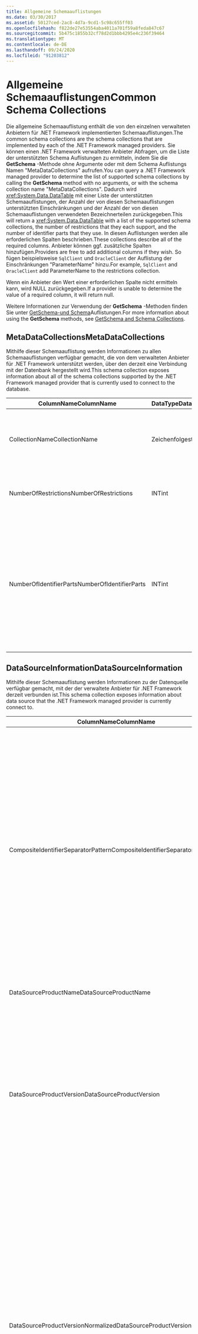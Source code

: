```yaml
---
title: Allgemeine Schemaauflistungen
ms.date: 03/30/2017
ms.assetid: 50127ced-2ac8-4d7a-9cd1-5c98c655ff03
ms.openlocfilehash: f822de27e53554aba4011a701f59a8feda847c67
ms.sourcegitcommit: 5b475c1855b32cf78d2d1bbb4295e4c236f39464
ms.translationtype: MT
ms.contentlocale: de-DE
ms.lasthandoff: 09/24/2020
ms.locfileid: "91203812"
---
```

# <a name="common-schema-collections"></a><span data-ttu-id="a646a-102">Allgemeine Schemaauflistungen</span><span class="sxs-lookup"><span data-stu-id="a646a-102">Common Schema Collections</span></span>

<span data-ttu-id="a646a-103">Die allgemeine Schemaauflistung enthält die von den einzelnen verwalteten Anbietern für .NET Framework implementierten Schemaauflistungen.</span><span class="sxs-lookup"><span data-stu-id="a646a-103">The common schema collections are the schema collections that are implemented by each of the .NET Framework managed providers.</span></span> <span data-ttu-id="a646a-104">Sie können einen .NET Framework verwalteten Anbieter Abfragen, um die Liste der unterstützten Schema Auflistungen zu ermitteln, indem Sie die **GetSchema** -Methode ohne Argumente oder mit dem Schema Auflistungs Namen "MetaDataCollections" aufrufen.</span><span class="sxs-lookup"><span data-stu-id="a646a-104">You can query a .NET Framework managed provider to determine the list of supported schema collections by calling the **GetSchema** method with no arguments, or with the schema collection name "MetaDataCollections".</span></span> <span data-ttu-id="a646a-105">Dadurch wird <xref:System.Data.DataTable> mit einer Liste der unterstützten Schemaauflistungen, der Anzahl der von diesen Schemaauflistungen unterstützten Einschränkungen und der Anzahl der von diesen Schemaauflistungen verwendeten Bezeichnerteilen zurückgegeben.</span><span class="sxs-lookup"><span data-stu-id="a646a-105">This will return a <xref:System.Data.DataTable> with a list of the supported schema collections, the number of restrictions that they each support, and the number of identifier parts that they use.</span></span> <span data-ttu-id="a646a-106">In diesen Auflistungen werden alle erforderlichen Spalten beschrieben.</span><span class="sxs-lookup"><span data-stu-id="a646a-106">These collections describe all of the required columns.</span></span> <span data-ttu-id="a646a-107">Anbieter können ggf. zusätzliche Spalten hinzufügen.</span><span class="sxs-lookup"><span data-stu-id="a646a-107">Providers are free to add additional columns if they wish.</span></span> <span data-ttu-id="a646a-108">So fügen beispielsweise `SqlClient` und `OracleClient` der Auflistung der Einschränkungen "ParameterName" hinzu.</span><span class="sxs-lookup"><span data-stu-id="a646a-108">For example, `SqlClient` and `OracleClient` add ParameterName to the restrictions collection.</span></span>  
  
 <span data-ttu-id="a646a-109">Wenn ein Anbieter den Wert einer erforderlichen Spalte nicht ermitteln kann, wird NULL zurückgegeben.</span><span class="sxs-lookup"><span data-stu-id="a646a-109">If a provider is unable to determine the value of a required column, it will return null.</span></span>  
  
 <span data-ttu-id="a646a-110">Weitere Informationen zur Verwendung der **GetSchema** -Methoden finden Sie unter [GetSchema-und Schema](getschema-and-schema-collections.md)Auflistungen.</span><span class="sxs-lookup"><span data-stu-id="a646a-110">For more information about using the **GetSchema** methods, see [GetSchema and Schema Collections](getschema-and-schema-collections.md).</span></span>  
  
## <a name="metadatacollections"></a><span data-ttu-id="a646a-111">MetaDataCollections</span><span class="sxs-lookup"><span data-stu-id="a646a-111">MetaDataCollections</span></span>  

 <span data-ttu-id="a646a-112">Mithilfe dieser Schemaauflistung werden Informationen zu allen Schemaauflistungen verfügbar gemacht, die von dem verwalteten Anbieter für .NET Framework unterstützt werden, über den derzeit eine Verbindung mit der Datenbank hergestellt wird.</span><span class="sxs-lookup"><span data-stu-id="a646a-112">This schema collection exposes information about all of the schema collections supported by the .NET Framework managed provider that is currently used to connect to the database.</span></span>  
  
|<span data-ttu-id="a646a-113">ColumnName</span><span class="sxs-lookup"><span data-stu-id="a646a-113">ColumnName</span></span>|<span data-ttu-id="a646a-114">DataType</span><span class="sxs-lookup"><span data-stu-id="a646a-114">DataType</span></span>|<span data-ttu-id="a646a-115">BESCHREIBUNG</span><span class="sxs-lookup"><span data-stu-id="a646a-115">Description</span></span>|  
|----------------|--------------|-----------------|  
|<span data-ttu-id="a646a-116">CollectionName</span><span class="sxs-lookup"><span data-stu-id="a646a-116">CollectionName</span></span>|<span data-ttu-id="a646a-117">Zeichenfolge</span><span class="sxs-lookup"><span data-stu-id="a646a-117">string</span></span>|<span data-ttu-id="a646a-118">Der Name der Auflistung, die an die **GetSchema** -Methode übergeben werden soll, um die Auflistung zurückzugeben.</span><span class="sxs-lookup"><span data-stu-id="a646a-118">The name of the collection to pass to the **GetSchema** method to return the collection.</span></span>|  
|<span data-ttu-id="a646a-119">NumberOfRestrictions</span><span class="sxs-lookup"><span data-stu-id="a646a-119">NumberOfRestrictions</span></span>|<span data-ttu-id="a646a-120">INT</span><span class="sxs-lookup"><span data-stu-id="a646a-120">int</span></span>|<span data-ttu-id="a646a-121">Die Anzahl der Einschränkungen, die für die Auflistung angegeben werden können.</span><span class="sxs-lookup"><span data-stu-id="a646a-121">The number of restrictions that may be specified for the collection.</span></span>|  
|<span data-ttu-id="a646a-122">NumberOfIdentifierParts</span><span class="sxs-lookup"><span data-stu-id="a646a-122">NumberOfIdentifierParts</span></span>|<span data-ttu-id="a646a-123">INT</span><span class="sxs-lookup"><span data-stu-id="a646a-123">int</span></span>|<span data-ttu-id="a646a-124">Die Anzahl der Bestandteile im zusammengesetzten Bezeichner/Datenbank-Objektnamen.</span><span class="sxs-lookup"><span data-stu-id="a646a-124">The number of parts in the composite identifier/database object name.</span></span> <span data-ttu-id="a646a-125">In SQL Server entspricht dies beispielsweise 3 für Tabellen und 4 für Spalten.</span><span class="sxs-lookup"><span data-stu-id="a646a-125">For example, in SQL Server, this would be 3 for tables and 4 for columns.</span></span> <span data-ttu-id="a646a-126">In Oracle entspricht dies 2 für Tabellen und 3 für Spalten.</span><span class="sxs-lookup"><span data-stu-id="a646a-126">In Oracle, it would be 2 for tables and 3 for columns.</span></span>|  
  
## <a name="datasourceinformation"></a><span data-ttu-id="a646a-127">DataSourceInformation</span><span class="sxs-lookup"><span data-stu-id="a646a-127">DataSourceInformation</span></span>  

 <span data-ttu-id="a646a-128">Mithilfe dieser Schemaauflistung werden Informationen zu der Datenquelle verfügbar gemacht, mit der der verwaltete Anbieter für .NET Framework derzeit verbunden ist.</span><span class="sxs-lookup"><span data-stu-id="a646a-128">This schema collection exposes information about data source that the .NET Framework managed provider is currently connect to.</span></span>  
  
|<span data-ttu-id="a646a-129">ColumnName</span><span class="sxs-lookup"><span data-stu-id="a646a-129">ColumnName</span></span>|<span data-ttu-id="a646a-130">DataType</span><span class="sxs-lookup"><span data-stu-id="a646a-130">DataType</span></span>|<span data-ttu-id="a646a-131">Beschreibung</span><span class="sxs-lookup"><span data-stu-id="a646a-131">Description</span></span>|  
|----------------|--------------|-----------------|  
|<span data-ttu-id="a646a-132">CompositeIdentifierSeparatorPattern</span><span class="sxs-lookup"><span data-stu-id="a646a-132">CompositeIdentifierSeparatorPattern</span></span>|<span data-ttu-id="a646a-133">Zeichenfolge</span><span class="sxs-lookup"><span data-stu-id="a646a-133">string</span></span>|<span data-ttu-id="a646a-134">Der reguläre Ausdruck, der den Trennzeichen zum Trennen der Bestandteile in einem zusammengesetzten Bezeichner entspricht.</span><span class="sxs-lookup"><span data-stu-id="a646a-134">The regular expression to match the composite separators in a composite identifier.</span></span> <span data-ttu-id="a646a-135">Beispiel: „\\“.</span><span class="sxs-lookup"><span data-stu-id="a646a-135">For example, "\\."</span></span> <span data-ttu-id="a646a-136">(für SQL Server) oder " \@&#124;" \\ .</span><span class="sxs-lookup"><span data-stu-id="a646a-136">(for SQL Server) or "\@&#124;\\."</span></span> <span data-ttu-id="a646a-137">(für Oracle).</span><span class="sxs-lookup"><span data-stu-id="a646a-137">(for Oracle).</span></span><br /><br /> <span data-ttu-id="a646a-138">Ein zusammengesetzter Bezeichner wird in der Regel für einen Datenbankobjekt Namen verwendet, z. b.: Pubs. dbo. Authors oder Pubs \@ dbo. Authors.</span><span class="sxs-lookup"><span data-stu-id="a646a-138">A composite identifier is typically what is used for a database object name, for example: pubs.dbo.authors or pubs\@dbo.authors.</span></span><br /><br /> <span data-ttu-id="a646a-139">Verwenden Sie für SQL Server den regulären Ausdruck " \\ .".</span><span class="sxs-lookup"><span data-stu-id="a646a-139">For SQL Server, use the regular expression "\\.".</span></span> <span data-ttu-id="a646a-140">Verwenden Sie für OracleClient " \@&#124;\\ .".</span><span class="sxs-lookup"><span data-stu-id="a646a-140">For OracleClient, use "\@&#124;\\.".</span></span><br /><br /> <span data-ttu-id="a646a-141">Verwenden Sie Catalog_name_separator für ODBC.</span><span class="sxs-lookup"><span data-stu-id="a646a-141">For ODBC use the Catalog_name_seperator.</span></span><br /><br /> <span data-ttu-id="a646a-142">Verwenden Sie DBLITERAL_CATALOG_SEPARATOR oder DBLITERAL_SCHEMA_SEPARATOR für OLE DB.</span><span class="sxs-lookup"><span data-stu-id="a646a-142">For OLE DB use DBLITERAL_CATALOG_SEPARATOR or DBLITERAL_SCHEMA_SEPARATOR.</span></span>|  
|<span data-ttu-id="a646a-143">DataSourceProductName</span><span class="sxs-lookup"><span data-stu-id="a646a-143">DataSourceProductName</span></span>|<span data-ttu-id="a646a-144">Zeichenfolge</span><span class="sxs-lookup"><span data-stu-id="a646a-144">string</span></span>|<span data-ttu-id="a646a-145">Der Name des Produkts, auf das durch den Anbieter zugegriffen wird, z. B. "Oracle" oder "SQLServer".</span><span class="sxs-lookup"><span data-stu-id="a646a-145">The name of the product accessed by the provider, such as "Oracle" or "SQLServer".</span></span>|  
|<span data-ttu-id="a646a-146">DataSourceProductVersion</span><span class="sxs-lookup"><span data-stu-id="a646a-146">DataSourceProductVersion</span></span>|<span data-ttu-id="a646a-147">Zeichenfolge</span><span class="sxs-lookup"><span data-stu-id="a646a-147">string</span></span>|<span data-ttu-id="a646a-148">Gibt die Version des Produkts, auf das durch den Anbieter zugegriffen wird, im systemeigenen Format der Datenquellen an, nicht im Microsoft-Format.</span><span class="sxs-lookup"><span data-stu-id="a646a-148">Indicates the version of the product accessed by the provider, in the data sources native format and not in Microsoft format.</span></span><br /><br /> <span data-ttu-id="a646a-149">In einigen Fällen sind die Werte von "DataSourceProductVersion" und "DataSourceProductVersionNormalized" identisch.</span><span class="sxs-lookup"><span data-stu-id="a646a-149">In some cases DataSourceProductVersion and DataSourceProductVersionNormalized will be the same value.</span></span> <span data-ttu-id="a646a-150">Bei OLE DB und ODBC sind diese Werte immer identisch, da sie in der zugrunde liegenden systemeigenen API demselben Funktionsaufruf zugeordnet sind.</span><span class="sxs-lookup"><span data-stu-id="a646a-150">In the case of OLE DB and ODBC, these will always be the same as they are mapped to the same function call in the underlying native API.</span></span>|  
|<span data-ttu-id="a646a-151">DataSourceProductVersionNormalized</span><span class="sxs-lookup"><span data-stu-id="a646a-151">DataSourceProductVersionNormalized</span></span>|<span data-ttu-id="a646a-152">Zeichenfolge</span><span class="sxs-lookup"><span data-stu-id="a646a-152">string</span></span>|<span data-ttu-id="a646a-153">Eine normalisierte Version der Datenquelle, damit sie mithilfe von `String.Compare()` verglichen werden kann.</span><span class="sxs-lookup"><span data-stu-id="a646a-153">A normalized version for the data source, such that it can be compared with `String.Compare()`.</span></span> <span data-ttu-id="a646a-154">Das Format ist für alle Versionen des Anbieters konsistent, um zu verhindern, dass Version 10 zwischen Version 1 und Version 2 einsortiert wird.</span><span class="sxs-lookup"><span data-stu-id="a646a-154">The format of this is consistent for all versions of the provider to prevent version 10 from sorting between version 1 and version 2.</span></span><br /><br /> <span data-ttu-id="a646a-155">Beispielsweise verwendet der Oracle-Anbieter das Format "nn. NN. NN. NN. NN" für die normalisierte Version, die bewirkt, dass eine Oracle 8i-Datenquelle "08.01.07.04.01" zurückgibt.</span><span class="sxs-lookup"><span data-stu-id="a646a-155">For example, the Oracle provider uses a format of "nn.nn.nn.nn.nn" for its normalized version, which causes an Oracle 8i data source to return "08.01.07.04.01".</span></span> <span data-ttu-id="a646a-156">SQL Server verwendet das typische Format von Microsoft "nn. NN. nnnn".</span><span class="sxs-lookup"><span data-stu-id="a646a-156">SQL Server uses the typical Microsoft "nn.nn.nnnn" format.</span></span><br /><br /> <span data-ttu-id="a646a-157">In einigen Fällen sind die Werte von DataSourceProductVersion und DataSourceProductVersionNormalized identisch.</span><span class="sxs-lookup"><span data-stu-id="a646a-157">In some cases, DataSourceProductVersion and DataSourceProductVersionNormalized will be the same value.</span></span> <span data-ttu-id="a646a-158">Bei OLE DB und ODBC sind diese Werte immer identisch, da sie in der zugrunde liegenden systemeigenen API demselben Funktionsaufruf zugeordnet sind.</span><span class="sxs-lookup"><span data-stu-id="a646a-158">In the case of OLE DB and ODBC these will always be the same as they are mapped to the same function call in the underlying native API.</span></span>|  
|<span data-ttu-id="a646a-159">GroupByBehavior</span><span class="sxs-lookup"><span data-stu-id="a646a-159">GroupByBehavior</span></span>|<xref:System.Data.Common.GroupByBehavior>|<span data-ttu-id="a646a-160">Gibt die Beziehung zwischen den Spalten in einer GROUP BY-Klausel und den nicht zusammengesetzten Spalten in der Auswahlliste an.</span><span class="sxs-lookup"><span data-stu-id="a646a-160">Specifies the relationship between the columns in a GROUP BY clause and the non-aggregated columns in the select list.</span></span>|  
|<span data-ttu-id="a646a-161">IdentifierPattern</span><span class="sxs-lookup"><span data-stu-id="a646a-161">IdentifierPattern</span></span>|<span data-ttu-id="a646a-162">Zeichenfolge</span><span class="sxs-lookup"><span data-stu-id="a646a-162">string</span></span>|<span data-ttu-id="a646a-163">Ein regulärer Ausdruck, der einem Bezeichner entspricht und über einen Wert verfügt, der den Bezeichner darstellt.</span><span class="sxs-lookup"><span data-stu-id="a646a-163">A regular expression that matches an identifier and has a match value of the identifier.</span></span> <span data-ttu-id="a646a-164">Beispiel: "[A-Za-z0-9_#$]".</span><span class="sxs-lookup"><span data-stu-id="a646a-164">For example "[A-Za-z0-9_#$]".</span></span>|  
|<span data-ttu-id="a646a-165">IdentifierCase</span><span class="sxs-lookup"><span data-stu-id="a646a-165">IdentifierCase</span></span>|<xref:System.Data.Common.IdentifierCase>|<span data-ttu-id="a646a-166">Gibt an, ob die Groß- und Kleinschreibung bei nicht in Anführungszeichen stehenden Bezeichnern berücksichtigt werden soll.</span><span class="sxs-lookup"><span data-stu-id="a646a-166">Indicates whether non-quoted identifiers are treated as case sensitive or not.</span></span>|  
|<span data-ttu-id="a646a-167">OrderByColumnsInSelect</span><span class="sxs-lookup"><span data-stu-id="a646a-167">OrderByColumnsInSelect</span></span>|<span data-ttu-id="a646a-168">bool</span><span class="sxs-lookup"><span data-stu-id="a646a-168">bool</span></span>|<span data-ttu-id="a646a-169">Gibt an, ob Spalten in einer ORDER BY-Klausel in der Auswahlliste vorhanden sein müssen.</span><span class="sxs-lookup"><span data-stu-id="a646a-169">Specifies whether columns in an ORDER BY clause must be in the select list.</span></span> <span data-ttu-id="a646a-170">Der Wert "true" gibt an, dass die Spalten in der Auswahlliste vorhanden sein müssen. Der Wert "false" gibt an, dass sie nicht in der Auswahlliste vorhanden sein müssen.</span><span class="sxs-lookup"><span data-stu-id="a646a-170">A value of true indicates that they are required to be in the select list, a value of false indicates that they are not required to be in the select list.</span></span>|  
|<span data-ttu-id="a646a-171">ParameterMarkerFormat</span><span class="sxs-lookup"><span data-stu-id="a646a-171">ParameterMarkerFormat</span></span>|<span data-ttu-id="a646a-172">Zeichenfolge</span><span class="sxs-lookup"><span data-stu-id="a646a-172">string</span></span>|<span data-ttu-id="a646a-173">Eine Formatzeichenfolge, die die Formatierung des Parameters darstellt.</span><span class="sxs-lookup"><span data-stu-id="a646a-173">A format string that represents how to format a parameter.</span></span><br /><br /> <span data-ttu-id="a646a-174">Wenn benannte Parameter von der Datenquelle unterstützt werden, muss sich der erste Platzhalter in dieser Zeichenfolge an der Stelle befinden, an der der Parametername formatiert wird.</span><span class="sxs-lookup"><span data-stu-id="a646a-174">If named parameters are supported by the data source, the first placeholder in this string should be where the parameter name should be formatted.</span></span><br /><br /> <span data-ttu-id="a646a-175">Wenn die Datenquelle beispielsweise erwartet, dass Parameter benannt werden und das Präfix ":" vorangestellt ist, wäre dies ": {0} ".</span><span class="sxs-lookup"><span data-stu-id="a646a-175">For example, if the data source expects parameters to be named and prefixed with an ':' this would be ":{0}".</span></span> <span data-ttu-id="a646a-176">Bei der Formatierung dieses Beispiels mit dem Parameternamen "p1" lautet die resultierende Zeichenfolge also ":p1".</span><span class="sxs-lookup"><span data-stu-id="a646a-176">When formatting this with a parameter name of "p1" the resulting string is ":p1".</span></span><br /><br /> <span data-ttu-id="a646a-177">Wenn die Datenquelle erwartet, dass Parameter das Präfix " \@ " aufweisen, die Namen jedoch bereits enthalten sind, ist dies " {0} ", und das Ergebnis der Formatierung eines Parameters mit dem Namen " \@ P1" wäre einfach " \@ P1".</span><span class="sxs-lookup"><span data-stu-id="a646a-177">If the data source expects parameters to be prefixed with the '\@', but the names already include them, this would be '{0}', and the result of formatting a parameter named "\@p1" would simply be "\@p1".</span></span><br /><br /> <span data-ttu-id="a646a-178">Bei Datenquellen, die keine benannten Parameter erwarten und die Verwendung des "?"-Zeichens erwarten, kann die Format Zeichenfolge einfach "?" angegeben werden, wodurch der Parameter Name ignoriert wird.</span><span class="sxs-lookup"><span data-stu-id="a646a-178">For data sources that do not expect named parameters and expect the use of the '?' character, the format string can be specified as simply '?', which would ignore the parameter name.</span></span> <span data-ttu-id="a646a-179">Für OLE DB wird "?" zurückgegeben.</span><span class="sxs-lookup"><span data-stu-id="a646a-179">For OLE DB we return '?'.</span></span>|  
|<span data-ttu-id="a646a-180">ParameterMarkerPattern</span><span class="sxs-lookup"><span data-stu-id="a646a-180">ParameterMarkerPattern</span></span>|<span data-ttu-id="a646a-181">Zeichenfolge</span><span class="sxs-lookup"><span data-stu-id="a646a-181">string</span></span>|<span data-ttu-id="a646a-182">Ein regulärer Ausdruck, der einer Parametermarkierung entspricht.</span><span class="sxs-lookup"><span data-stu-id="a646a-182">A regular expression that matches a parameter marker.</span></span> <span data-ttu-id="a646a-183">Er verfügt (sofern vorhanden) über einen Wert, der dem Parameternamen entspricht.</span><span class="sxs-lookup"><span data-stu-id="a646a-183">It will have a match value of the parameter name, if any.</span></span><br /><br /> <span data-ttu-id="a646a-184">Wenn beispielsweise benannte Parameter mit einem " \@ "-Lead Zeichen unterstützt werden, das in den Parameternamen eingeschlossen wird, lautet die Zeichenfolge "( \@ [A-Za-z0-9_ $ #] \*)".</span><span class="sxs-lookup"><span data-stu-id="a646a-184">For example, if named parameters are supported with an '\@' lead-in character that will be included in the parameter name, this would be: "(\@[A-Za-z0-9_$#]\*)".</span></span><br /><br /> <span data-ttu-id="a646a-185">Wenn benannte Parameter jedoch mit einem ': ' als Lead-in-Zeichen unterstützt werden und nicht Teil des Parameter namens ist, lautet der Wert: ':([a-zA-Z0-9_ $ #] \* ) ".</span><span class="sxs-lookup"><span data-stu-id="a646a-185">However, if named parameters are supported with a ':' as the lead-in character and it is not part of the parameter name, this would be: ":([A-Za-z0-9_$#]\*)".</span></span><br /><br /> <span data-ttu-id="a646a-186">Wenn die Datenquelle keine benannten Parameter unterstützt, wäre dies einfach "?".</span><span class="sxs-lookup"><span data-stu-id="a646a-186">Of course, if the data source doesn't support named parameters, this would simply be "?".</span></span>|  
|<span data-ttu-id="a646a-187">ParameterNameMaxLength</span><span class="sxs-lookup"><span data-stu-id="a646a-187">ParameterNameMaxLength</span></span>|<span data-ttu-id="a646a-188">INT</span><span class="sxs-lookup"><span data-stu-id="a646a-188">int</span></span>|<span data-ttu-id="a646a-189">Die maximale Länge eines Parameternamens in Zeichen.</span><span class="sxs-lookup"><span data-stu-id="a646a-189">The maximum length of a parameter name in characters.</span></span> <span data-ttu-id="a646a-190">In Visual Studio werden im Falle der Unterstützung von Parameternamen 30 Zeichen als Mindestwert für die maximale Länge erwartet.</span><span class="sxs-lookup"><span data-stu-id="a646a-190">Visual Studio expects that if parameter names are supported, the minimum value for the maximum length is 30 characters.</span></span><br /><br /> <span data-ttu-id="a646a-191">Wenn benannte Parameter von der Datenquelle nicht unterstützt werden, gibt diese Eigenschaft Null (0) zurück.</span><span class="sxs-lookup"><span data-stu-id="a646a-191">If the data source does not support named parameters, this property returns zero.</span></span>|  
|<span data-ttu-id="a646a-192">ParameterNamePattern</span><span class="sxs-lookup"><span data-stu-id="a646a-192">ParameterNamePattern</span></span>|<span data-ttu-id="a646a-193">Zeichenfolge</span><span class="sxs-lookup"><span data-stu-id="a646a-193">string</span></span>|<span data-ttu-id="a646a-194">Ein regulärer Ausdruck, der den gültigen Parameternamen entspricht.</span><span class="sxs-lookup"><span data-stu-id="a646a-194">A regular expression that matches the valid parameter names.</span></span> <span data-ttu-id="a646a-195">Je nach Datenquelle sind die Regeln bezüglich der für Parameternamen zulässigen Zeichen verschieden.</span><span class="sxs-lookup"><span data-stu-id="a646a-195">Different data sources have different rules regarding the characters that may be used for parameter names.</span></span><br /><br /> <span data-ttu-id="a646a-196">In Visual Studio wird im Falle der Unterstützung von Parameternamen erwartet, dass die Zeichen "\p{Lu}\p{Ll}\p{Lt}\p{Lm}\p{Lo}\p{Nl}\p{Nd}" die in jedem Fall unterstützte Gruppe von für Parameternamen gültigen Zeichen darstellen.</span><span class="sxs-lookup"><span data-stu-id="a646a-196">Visual Studio expects that if parameter names are supported, the characters "\p{Lu}\p{Ll}\p{Lt}\p{Lm}\p{Lo}\p{Nl}\p{Nd}" are the minimum supported set of characters that are valid for parameter names.</span></span>|  
|<span data-ttu-id="a646a-197">QuotedIdentifierPattern</span><span class="sxs-lookup"><span data-stu-id="a646a-197">QuotedIdentifierPattern</span></span>|<span data-ttu-id="a646a-198">Zeichenfolge</span><span class="sxs-lookup"><span data-stu-id="a646a-198">string</span></span>|<span data-ttu-id="a646a-199">Ein regulärer Ausdruck, der einem Bezeichner in Anführungszeichen entspricht und über einen Wert verfügt, der den Bezeichner ohne Anführungszeichen darstellt.</span><span class="sxs-lookup"><span data-stu-id="a646a-199">A regular expression that matches a quoted identifier and has a match value of the identifier itself without the quotes.</span></span> <span data-ttu-id="a646a-200">Wenn die Datenquelle beispielsweise doppelte Anführungszeichen verwendet, um Bezeichner in Anführungszeichen zu identifizieren, wäre dies: "(([^ \\ )] &#124;\\ " \\ ") \*)".</span><span class="sxs-lookup"><span data-stu-id="a646a-200">For example, if the data source used double-quotes to identify quoted identifiers, this would be: "(([^\\"]&#124;\\"\\")\*)".</span></span>|  
|<span data-ttu-id="a646a-201">QuotedIdentifierCase</span><span class="sxs-lookup"><span data-stu-id="a646a-201">QuotedIdentifierCase</span></span>|<xref:System.Data.Common.IdentifierCase>|<span data-ttu-id="a646a-202">Gibt an, ob die Groß- und Kleinschreibung bei Bezeichnern in Anführungszeichen berücksichtigt werden muss.</span><span class="sxs-lookup"><span data-stu-id="a646a-202">Indicates whether quoted identifiers are treated as case sensitive or not.</span></span>|  
|<span data-ttu-id="a646a-203">StatementSeparatorPattern</span><span class="sxs-lookup"><span data-stu-id="a646a-203">StatementSeparatorPattern</span></span>|<span data-ttu-id="a646a-204">Zeichenfolge</span><span class="sxs-lookup"><span data-stu-id="a646a-204">string</span></span>|<span data-ttu-id="a646a-205">Ein regulärer Ausdruck, der dem Trennzeichen für Anweisungen entspricht.</span><span class="sxs-lookup"><span data-stu-id="a646a-205">A regular expression that matches the statement separator.</span></span>|  
|<span data-ttu-id="a646a-206">StringLiteralPattern</span><span class="sxs-lookup"><span data-stu-id="a646a-206">StringLiteralPattern</span></span>|<span data-ttu-id="a646a-207">Zeichenfolge</span><span class="sxs-lookup"><span data-stu-id="a646a-207">string</span></span>|<span data-ttu-id="a646a-208">Ein regulärer Ausdruck, der einem Zeichenfolgenliteral entspricht und über einen Wert verfügt, der das Literal darstellt.</span><span class="sxs-lookup"><span data-stu-id="a646a-208">A regular expression that matches a string literal and has a match value of the literal itself.</span></span> <span data-ttu-id="a646a-209">Wenn die Datenquelle beispielsweise einfache Anführungszeichen verwendet, um Zeichen folgen zu identifizieren, wäre dies: "(' ([^ '] &#124; ' ') \* ')" "</span><span class="sxs-lookup"><span data-stu-id="a646a-209">For example, if the data source used single-quotes to identify strings, this would be: "('([^']&#124;'')\*')"'</span></span>|  
|<span data-ttu-id="a646a-210">SupportedJoinOperators</span><span class="sxs-lookup"><span data-stu-id="a646a-210">SupportedJoinOperators</span></span>|<xref:System.Data.Common.SupportedJoinOperators>|<span data-ttu-id="a646a-211">Gibt an, welche SQL-Joinanweisungen von der Datenquelle unterstützt werden.</span><span class="sxs-lookup"><span data-stu-id="a646a-211">Specifies what types of SQL join statements are supported by the data source.</span></span>|  
  
## <a name="datatypes"></a><span data-ttu-id="a646a-212">DataTypes</span><span class="sxs-lookup"><span data-stu-id="a646a-212">DataTypes</span></span>  

 <span data-ttu-id="a646a-213">Mithilfe dieser Schemaauflistung werden Informationen zu den Datentypen verfügbar gemacht, die von der Datenbank unterstützt werden, mit der der verwaltete Anbieter für .NET Framework derzeit verbunden ist.</span><span class="sxs-lookup"><span data-stu-id="a646a-213">This schema collection exposes information about the data types that are supported by the database that the .NET Framework managed provider is currently connected to.</span></span>  
  
|<span data-ttu-id="a646a-214">ColumnName</span><span class="sxs-lookup"><span data-stu-id="a646a-214">ColumnName</span></span>|<span data-ttu-id="a646a-215">DataType</span><span class="sxs-lookup"><span data-stu-id="a646a-215">DataType</span></span>|<span data-ttu-id="a646a-216">Beschreibung</span><span class="sxs-lookup"><span data-stu-id="a646a-216">Description</span></span>|  
|----------------|--------------|-----------------|  
|<span data-ttu-id="a646a-217">TypName</span><span class="sxs-lookup"><span data-stu-id="a646a-217">TypeName</span></span>|<span data-ttu-id="a646a-218">Zeichenfolge</span><span class="sxs-lookup"><span data-stu-id="a646a-218">string</span></span>|<span data-ttu-id="a646a-219">Der anbieterspezifische Datentypname.</span><span class="sxs-lookup"><span data-stu-id="a646a-219">The provider-specific data type name.</span></span>|  
|<span data-ttu-id="a646a-220">ProviderDbType</span><span class="sxs-lookup"><span data-stu-id="a646a-220">ProviderDbType</span></span>|<span data-ttu-id="a646a-221">INT</span><span class="sxs-lookup"><span data-stu-id="a646a-221">int</span></span>|<span data-ttu-id="a646a-222">Der anbieterspezifische Typwert, der verwendet werden soll, wenn der Typ eines Parameters angegeben wird.</span><span class="sxs-lookup"><span data-stu-id="a646a-222">The provider-specific type value that should be used when specifying a parameter's type.</span></span> <span data-ttu-id="a646a-223">Beispiel: SqlDbType.Money oder OracleType.Blob.</span><span class="sxs-lookup"><span data-stu-id="a646a-223">For example, SqlDbType.Money or OracleType.Blob.</span></span>|  
|<span data-ttu-id="a646a-224">ColumnSize</span><span class="sxs-lookup"><span data-stu-id="a646a-224">ColumnSize</span></span>|<span data-ttu-id="a646a-225">long</span><span class="sxs-lookup"><span data-stu-id="a646a-225">long</span></span>|<span data-ttu-id="a646a-226">Die Länge einer nicht numerischen Spalte oder eines nicht numerischen Parameters bezieht sich entweder auf die maximale oder auf die für diesen Typ vom Anbieter definierte Länge.</span><span class="sxs-lookup"><span data-stu-id="a646a-226">The length of a non-numeric column or parameter refers to either the maximum or the length defined for this type by the provider.</span></span><br /><br /> <span data-ttu-id="a646a-227">Bei Zeichendaten ist dies die maximale oder definierte Länge in Einheiten, entsprechend der Definition in der Datenquelle.</span><span class="sxs-lookup"><span data-stu-id="a646a-227">For character data, this is the maximum or defined length in units, defined by the data source.</span></span> <span data-ttu-id="a646a-228">In Oracle wird eine Länge und anschließend die tatsächliche Speichergröße für einige Zeichendatentypen angegeben.</span><span class="sxs-lookup"><span data-stu-id="a646a-228">Oracle has the concept of specifying a length and then specifying the actual storage size for some character data types.</span></span> <span data-ttu-id="a646a-229">Dadurch wird für Oracle nur die Länge in Einheiten definiert.</span><span class="sxs-lookup"><span data-stu-id="a646a-229">This defines only the length in units for Oracle.</span></span><br /><br /> <span data-ttu-id="a646a-230">Bei Datum/Uhrzeit-Datentypen ist dies die Länge der Zeichenfolgendarstellung (dabei wird von der maximal zulässigen Genauigkeit der Sekundenbruchteil-Komponente ausgegangen).</span><span class="sxs-lookup"><span data-stu-id="a646a-230">For date-time data types, this is the length of the string representation (assuming the maximum allowed precision of the fractional seconds component).</span></span><br /><br /> <span data-ttu-id="a646a-231">Wenn der Datentyp numerisch ist, ist dies die obere Grenze der maximalen Genauigkeit des Datentyps.</span><span class="sxs-lookup"><span data-stu-id="a646a-231">If the data type is numeric, this is the upper bound on the maximum precision of the data type.</span></span>|  
|<span data-ttu-id="a646a-232">CreateFormat</span><span class="sxs-lookup"><span data-stu-id="a646a-232">CreateFormat</span></span>|<span data-ttu-id="a646a-233">Zeichenfolge</span><span class="sxs-lookup"><span data-stu-id="a646a-233">string</span></span>|<span data-ttu-id="a646a-234">Formatzeichenfolge, die darstellt, wie diese Spalte einer Datendefinitionsanweisung (z. B. CREATE TABLE) hinzugefügt wird.</span><span class="sxs-lookup"><span data-stu-id="a646a-234">Format string that represents how to add this column to a data definition statement, such as CREATE TABLE.</span></span> <span data-ttu-id="a646a-235">Jedes Element im CreateParameter-Array muss durch eine "Parametermarkierung" in der Formatzeichenfolge dargestellt werden.</span><span class="sxs-lookup"><span data-stu-id="a646a-235">Each element in the CreateParameter array should be represented by a "parameter marker" in the format string.</span></span><br /><br /> <span data-ttu-id="a646a-236">Für den SQL-Datentyp DECIMAL ist eine Angabe zur Genauigkeit und zur Dezimalstellenanzahl erforderlich.</span><span class="sxs-lookup"><span data-stu-id="a646a-236">For example, the SQL data type DECIMAL needs a precision and a scale.</span></span> <span data-ttu-id="a646a-237">In diesem Fall lautet die Format Zeichenfolge "Decimal ( {0} , {1} )".</span><span class="sxs-lookup"><span data-stu-id="a646a-237">In this case, the format string would be "DECIMAL({0},{1})".</span></span>|  
|<span data-ttu-id="a646a-238">CreateParameters</span><span class="sxs-lookup"><span data-stu-id="a646a-238">CreateParameters</span></span>|<span data-ttu-id="a646a-239">Zeichenfolge</span><span class="sxs-lookup"><span data-stu-id="a646a-239">string</span></span>|<span data-ttu-id="a646a-240">Die Erstellungsparameter, die beim Erstellen einer Spalte dieses Datentyps angegeben werden müssen.</span><span class="sxs-lookup"><span data-stu-id="a646a-240">The creation parameters that must be specified when creating a column of this data type.</span></span> <span data-ttu-id="a646a-241">Die Erstellungsparameter sind in der Zeichenfolge durch ein Komma getrennt in der Reihenfolge aufgelistet, in der sie bereitgestellt werden sollen.</span><span class="sxs-lookup"><span data-stu-id="a646a-241">Each creation parameter is listed in the string, separated by a comma in the order they are to be supplied.</span></span><br /><br /> <span data-ttu-id="a646a-242">Für den SQL-Datentyp DECIMAL ist eine Angabe zur Genauigkeit und zur Dezimalstellenanzahl erforderlich.</span><span class="sxs-lookup"><span data-stu-id="a646a-242">For example, the SQL data type DECIMAL needs a precision and a scale.</span></span> <span data-ttu-id="a646a-243">In diesem Fall müssen die Erstellungsparameter die Zeichenfolge "Genauigkeit, Dezimalstellenanzahl" enthalten.</span><span class="sxs-lookup"><span data-stu-id="a646a-243">In this case, the creation parameters should contain the string "precision, scale".</span></span><br /><br /> <span data-ttu-id="a646a-244">In einem Textbefehl zum Erstellen einer decimal-Spalte mit einer Genauigkeit von 10 und einer Skala von 2 kann der Wert der Spalte "kreateformat" Decimal ( {0} , {1} ) lauten, und die vollständige Typspezifikation wäre Decimal (10, 2).</span><span class="sxs-lookup"><span data-stu-id="a646a-244">In a text command to create a DECIMAL column with a precision of 10 and a scale of 2, the value of the CreateFormat column might be DECIMAL({0},{1})" and the complete type specification would be DECIMAL(10,2).</span></span>|  
|<span data-ttu-id="a646a-245">DataType</span><span class="sxs-lookup"><span data-stu-id="a646a-245">DataType</span></span>|<span data-ttu-id="a646a-246">Zeichenfolge</span><span class="sxs-lookup"><span data-stu-id="a646a-246">string</span></span>|<span data-ttu-id="a646a-247">Der Name des .NET Framework-Typs des Datentyps.</span><span class="sxs-lookup"><span data-stu-id="a646a-247">The name of the .NET Framework type of the data type.</span></span>|  
|<span data-ttu-id="a646a-248">IsAutoincrementable</span><span class="sxs-lookup"><span data-stu-id="a646a-248">IsAutoincrementable</span></span>|<span data-ttu-id="a646a-249">bool</span><span class="sxs-lookup"><span data-stu-id="a646a-249">bool</span></span>|<span data-ttu-id="a646a-250">true – Die Werte dieses Datentyps können automatisch erhöht werden.</span><span class="sxs-lookup"><span data-stu-id="a646a-250">true—Values of this data type may be auto-incrementing.</span></span><br /><br /> <span data-ttu-id="a646a-251">false – Die Werte dieses Datentyps können nicht automatisch erhöht werden.</span><span class="sxs-lookup"><span data-stu-id="a646a-251">false—Values of this data type may not be auto-incrementing.</span></span><br /><br /> <span data-ttu-id="a646a-252">Beachten Sie, dass auf diese Weise lediglich angegeben wird, ob eine Spalte dieses Datentyps automatisch erhöht werden kann, und nicht, dass alle Spalten dieses Typs automatisch erhöht werden.</span><span class="sxs-lookup"><span data-stu-id="a646a-252">Note that this merely indicates whether a column of this data type may be auto-incrementing, not that all columns of this type are auto-incrementing.</span></span>|  
|<span data-ttu-id="a646a-253">IsBestMatch</span><span class="sxs-lookup"><span data-stu-id="a646a-253">IsBestMatch</span></span>|<span data-ttu-id="a646a-254">bool</span><span class="sxs-lookup"><span data-stu-id="a646a-254">bool</span></span>|<span data-ttu-id="a646a-255">true – Der Datentyp stellt die höchste Übereinstimmung zwischen allen Datentypen im Datenspeicher und dem durch den Wert in der DataType-Spalte angegebenen .NET Framework-Datentyp dar.</span><span class="sxs-lookup"><span data-stu-id="a646a-255">true—The data type is the best match between all data types in the data store and the .NET Framework data type indicated by the value in the DataType column.</span></span><br /><br /> <span data-ttu-id="a646a-256">false – Der Datentyp stellt nicht die höchste Übereinstimmung dar.</span><span class="sxs-lookup"><span data-stu-id="a646a-256">false—The data type is not the best match.</span></span><br /><br /> <span data-ttu-id="a646a-257">Für jede Gruppe von Zeilen, in der der Wert der DataType-Spalte derselbe ist, wird die IsBestMatch-Spalte nur in einer Zeile auf "true" festgelegt.</span><span class="sxs-lookup"><span data-stu-id="a646a-257">For each set of rows in which the value of the DataType column is the same, the IsBestMatch column is set to true in only one row.</span></span>|  
|<span data-ttu-id="a646a-258">IsCaseSensitive</span><span class="sxs-lookup"><span data-stu-id="a646a-258">IsCaseSensitive</span></span>|<span data-ttu-id="a646a-259">bool</span><span class="sxs-lookup"><span data-stu-id="a646a-259">bool</span></span>|<span data-ttu-id="a646a-260">true – Bei dem Datentyp handelt es sich um einen Zeichentyp, und die Groß- und Kleinschreibung muss berücksichtigt werden.</span><span class="sxs-lookup"><span data-stu-id="a646a-260">true—The data type is a character type and is case-sensitive.</span></span><br /><br /> <span data-ttu-id="a646a-261">true – Bei dem Datentyp handelt es sich nicht um einen Zeichentyp, und die Groß- und Kleinschreibung muss nicht berücksichtigt werden.</span><span class="sxs-lookup"><span data-stu-id="a646a-261">false—The data type is not a character type or is not case-sensitive.</span></span>|  
|<span data-ttu-id="a646a-262">IsFixedLength</span><span class="sxs-lookup"><span data-stu-id="a646a-262">IsFixedLength</span></span>|<span data-ttu-id="a646a-263">bool</span><span class="sxs-lookup"><span data-stu-id="a646a-263">bool</span></span>|<span data-ttu-id="a646a-264">true – Die von der DLL (Data Definition Language) erstellten Spalten dieses Datentyps weisen eine feste Länge auf.</span><span class="sxs-lookup"><span data-stu-id="a646a-264">true—Columns of this data type created by the data definition language (DDL) will be of fixed length.</span></span><br /><br /> <span data-ttu-id="a646a-265">false – Die von der DLL (Data Definition Language) erstellten Spalten dieses Datentyps weisen eine variable Länge auf.</span><span class="sxs-lookup"><span data-stu-id="a646a-265">false—Columns of this data type created by the DDL will be of variable length.</span></span><br /><br /> <span data-ttu-id="a646a-266">DBNull.Value – Es ist nicht bekannt, ob dieses Feld vom Anbieter einer Spalte mit fester oder variabler Länge zugeordnet wird.</span><span class="sxs-lookup"><span data-stu-id="a646a-266">DBNull.Value—It is not known whether the provider will map this field with a fixed-length or variable-length column.</span></span>|  
|<span data-ttu-id="a646a-267">IsFixedPrecisionScale</span><span class="sxs-lookup"><span data-stu-id="a646a-267">IsFixedPrecisionScale</span></span>|<span data-ttu-id="a646a-268">bool</span><span class="sxs-lookup"><span data-stu-id="a646a-268">bool</span></span>|<span data-ttu-id="a646a-269">true – Der Datentyp verfügt über eine feste Genauigkeit und Dezimalstellenanzahl.</span><span class="sxs-lookup"><span data-stu-id="a646a-269">true—The data type has a fixed precision and scale.</span></span><br /><br /> <span data-ttu-id="a646a-270">false – Der Datentyp verfügt nicht über eine feste Genauigkeit und Dezimalstellenanzahl.</span><span class="sxs-lookup"><span data-stu-id="a646a-270">false—The data type does not have a fixed precision and scale.</span></span>|  
|<span data-ttu-id="a646a-271">IsLong</span><span class="sxs-lookup"><span data-stu-id="a646a-271">IsLong</span></span>|<span data-ttu-id="a646a-272">bool</span><span class="sxs-lookup"><span data-stu-id="a646a-272">bool</span></span>|<span data-ttu-id="a646a-273">true – Der Datentyp enthält sehr lange Daten. Die Definition hierfür ist anbieterspezifisch.</span><span class="sxs-lookup"><span data-stu-id="a646a-273">true—The data type contains very long data; the definition of very long data is provider-specific.</span></span><br /><br /> <span data-ttu-id="a646a-274">false – Der Datentyp enthält keine sehr langen Daten.</span><span class="sxs-lookup"><span data-stu-id="a646a-274">false—The data type does not contain very long data.</span></span>|  
|<span data-ttu-id="a646a-275">IsNullable</span><span class="sxs-lookup"><span data-stu-id="a646a-275">IsNullable</span></span>|<span data-ttu-id="a646a-276">bool</span><span class="sxs-lookup"><span data-stu-id="a646a-276">bool</span></span>|<span data-ttu-id="a646a-277">true – Der Datentyp lässt NULL-Werte zu.</span><span class="sxs-lookup"><span data-stu-id="a646a-277">true—The data type is nullable.</span></span><br /><br /> <span data-ttu-id="a646a-278">false – Der Datentyp lässt keine NULL-Werte zu.</span><span class="sxs-lookup"><span data-stu-id="a646a-278">false—The data type is not nullable.</span></span><br /><br /> <span data-ttu-id="a646a-279">DBNull.Value – Es ist nicht bekannt, ob der Datentyp NULL-Werte zulässt.</span><span class="sxs-lookup"><span data-stu-id="a646a-279">DBNull.Value—It is not known whether the data type is nullable.</span></span>|  
|<span data-ttu-id="a646a-280">IsSearchable</span><span class="sxs-lookup"><span data-stu-id="a646a-280">IsSearchable</span></span>|<span data-ttu-id="a646a-281">bool</span><span class="sxs-lookup"><span data-stu-id="a646a-281">bool</span></span>|<span data-ttu-id="a646a-282">true – Der Datentyp kann in WHERE-Klauseln mit beliebigen Operatoren außer dem LIKE-Prädikat verwendet werden.</span><span class="sxs-lookup"><span data-stu-id="a646a-282">true—The data type can be used in a WHERE clause with any operator except the LIKE predicate.</span></span><br /><br /> <span data-ttu-id="a646a-283">FALSE – Der Datentyp kann nicht in WHERE-Klauseln mit beliebigen Operatoren außer dem LIKE-Prädikat verwendet werden.</span><span class="sxs-lookup"><span data-stu-id="a646a-283">false—The data type cannot be used in a WHERE clause with any operator except the LIKE predicate.</span></span>|  
|<span data-ttu-id="a646a-284">IsSearchableWithLike</span><span class="sxs-lookup"><span data-stu-id="a646a-284">IsSearchableWithLike</span></span>|<span data-ttu-id="a646a-285">bool</span><span class="sxs-lookup"><span data-stu-id="a646a-285">bool</span></span>|<span data-ttu-id="a646a-286">TRUE – Der Datentyp kann mit dem LIKE-Prädikat verwendet werden.</span><span class="sxs-lookup"><span data-stu-id="a646a-286">true—The data type can be used with the LIKE predicate</span></span><br /><br /> <span data-ttu-id="a646a-287">FALSE – Der Datentyp kann nicht mit dem LIKE-Prädikat verwendet werden.</span><span class="sxs-lookup"><span data-stu-id="a646a-287">false—The data type cannot be used with the LIKE predicate.</span></span>|  
|<span data-ttu-id="a646a-288">IsUnsigned</span><span class="sxs-lookup"><span data-stu-id="a646a-288">IsUnsigned</span></span>|<span data-ttu-id="a646a-289">bool</span><span class="sxs-lookup"><span data-stu-id="a646a-289">bool</span></span>|<span data-ttu-id="a646a-290">true – Der Datentyp hat kein Vorzeichen.</span><span class="sxs-lookup"><span data-stu-id="a646a-290">true—The data type is unsigned.</span></span><br /><br /> <span data-ttu-id="a646a-291">false – Der Datentyp hat ein Vorzeichen.</span><span class="sxs-lookup"><span data-stu-id="a646a-291">false—The data type is signed.</span></span><br /><br /> <span data-ttu-id="a646a-292">DBNull.Value – Nicht zutreffend für den Datentyp.</span><span class="sxs-lookup"><span data-stu-id="a646a-292">DBNull.Value—Not applicable to data type.</span></span>|  
|<span data-ttu-id="a646a-293">MaximumScale</span><span class="sxs-lookup"><span data-stu-id="a646a-293">MaximumScale</span></span>|<span data-ttu-id="a646a-294">short</span><span class="sxs-lookup"><span data-stu-id="a646a-294">short</span></span>|<span data-ttu-id="a646a-295">Wenn es sich beim Typindikator um einen numerischen Typ handelt, ist dies die maximal zulässige Anzahl von Ziffern rechts vom Dezimaltrennzeichen.</span><span class="sxs-lookup"><span data-stu-id="a646a-295">If the type indicator is a numeric type, this is the maximum number of digits allowed to the right of the decimal point.</span></span> <span data-ttu-id="a646a-296">Andernfalls ist dies DBNull.Value.</span><span class="sxs-lookup"><span data-stu-id="a646a-296">Otherwise, this is DBNull.Value.</span></span>|  
|<span data-ttu-id="a646a-297">MinimumScale</span><span class="sxs-lookup"><span data-stu-id="a646a-297">MinimumScale</span></span>|<span data-ttu-id="a646a-298">short</span><span class="sxs-lookup"><span data-stu-id="a646a-298">short</span></span>|<span data-ttu-id="a646a-299">Wenn es sich beim Typindikator um einen numerischen Typ handelt, ist dies die minimal zulässige Anzahl von Ziffern rechts vom Dezimaltrennzeichen.</span><span class="sxs-lookup"><span data-stu-id="a646a-299">If the type indicator is a numeric type, this is the minimum number of digits allowed to the right of the decimal point.</span></span> <span data-ttu-id="a646a-300">Andernfalls ist dies DBNull.Value.</span><span class="sxs-lookup"><span data-stu-id="a646a-300">Otherwise, this is DBNull.Value.</span></span>|  
|<span data-ttu-id="a646a-301">IsConcurrencyType</span><span class="sxs-lookup"><span data-stu-id="a646a-301">IsConcurrencyType</span></span>|<span data-ttu-id="a646a-302">bool</span><span class="sxs-lookup"><span data-stu-id="a646a-302">bool</span></span>|<span data-ttu-id="a646a-303">true – Der Datentyp wird immer dann von der Datenbank aktualisiert, wenn die Zeile geändert wird und sich der Wert der Spalte von allen vorherigen Werten unterscheidet.</span><span class="sxs-lookup"><span data-stu-id="a646a-303">true – the data type is updated by the database every time the row is changed and the value of the column is different from all previous values</span></span><br /><br /> <span data-ttu-id="a646a-304">false – Der Datentyp wird von der Datenbank nicht bei jeder Änderung der Zeile aktualisiert.</span><span class="sxs-lookup"><span data-stu-id="a646a-304">false – the data type is note updated by the database every time the row is changed</span></span><br /><br /> <span data-ttu-id="a646a-305">DBNull.Value – Die Datenbank unterstützt diese Art von Datentyp nicht.</span><span class="sxs-lookup"><span data-stu-id="a646a-305">DBNull.Value – the database does not support this type of data type</span></span>|  
|<span data-ttu-id="a646a-306">IsLiteralSupported</span><span class="sxs-lookup"><span data-stu-id="a646a-306">IsLiteralSupported</span></span>|<span data-ttu-id="a646a-307">bool</span><span class="sxs-lookup"><span data-stu-id="a646a-307">bool</span></span>|<span data-ttu-id="a646a-308">true – Der Datentyp kann als Literal ausgedrückt werden.</span><span class="sxs-lookup"><span data-stu-id="a646a-308">true – the data type can be expressed as a literal</span></span><br /><br /> <span data-ttu-id="a646a-309">true – Der Datentyp kann nicht als Literal ausgedrückt werden.</span><span class="sxs-lookup"><span data-stu-id="a646a-309">false – the data type can not be expressed as a literal</span></span>|  
|<span data-ttu-id="a646a-310">LiteralPrefix</span><span class="sxs-lookup"><span data-stu-id="a646a-310">LiteralPrefix</span></span>|<span data-ttu-id="a646a-311">Zeichenfolge</span><span class="sxs-lookup"><span data-stu-id="a646a-311">string</span></span>|<span data-ttu-id="a646a-312">Das auf ein angegebenes Literal angewendete Präfix.</span><span class="sxs-lookup"><span data-stu-id="a646a-312">The prefix applied to a given literal.</span></span>|  
|<span data-ttu-id="a646a-313">LiteralSuffix</span><span class="sxs-lookup"><span data-stu-id="a646a-313">LiteralSuffix</span></span>|<span data-ttu-id="a646a-314">Zeichenfolge</span><span class="sxs-lookup"><span data-stu-id="a646a-314">string</span></span>|<span data-ttu-id="a646a-315">Das auf ein angegebenes Literal angewendete Suffix.</span><span class="sxs-lookup"><span data-stu-id="a646a-315">The suffix applied to a given literal.</span></span>|  
|<span data-ttu-id="a646a-316">NativeDataType</span><span class="sxs-lookup"><span data-stu-id="a646a-316">NativeDataType</span></span>|<span data-ttu-id="a646a-317">String</span><span class="sxs-lookup"><span data-stu-id="a646a-317">String</span></span>|<span data-ttu-id="a646a-318">Bei "NativeDataType" handelt es sich um eine OLE DB-spezifische Spalte zum Verfügbarmachen des OLE DB-Typs des Datentyps.</span><span class="sxs-lookup"><span data-stu-id="a646a-318">NativeDataType is an OLE DB specific column for exposing the OLE DB type of the data type .</span></span>|  
  
## <a name="restrictions"></a><span data-ttu-id="a646a-319">Beschränkungen</span><span class="sxs-lookup"><span data-stu-id="a646a-319">Restrictions</span></span>  

 <span data-ttu-id="a646a-320">Mithilfe dieser Schemaauflistung werden Informationen zu den Einschränkungen verfügbar gemacht, die vom verwalteten Anbieter für .NET Framework unterstützt werden, über den derzeit eine Verbindung mit der Datenbank hergestellt wird.</span><span class="sxs-lookup"><span data-stu-id="a646a-320">This schema collection exposed information about the restrictions that are supported by the .NET Framework managed provider that is currently used to connect to the database.</span></span>  
  
|<span data-ttu-id="a646a-321">ColumnName</span><span class="sxs-lookup"><span data-stu-id="a646a-321">ColumnName</span></span>|<span data-ttu-id="a646a-322">DataType</span><span class="sxs-lookup"><span data-stu-id="a646a-322">DataType</span></span>|<span data-ttu-id="a646a-323">BESCHREIBUNG</span><span class="sxs-lookup"><span data-stu-id="a646a-323">Description</span></span>|  
|----------------|--------------|-----------------|  
|<span data-ttu-id="a646a-324">CollectionName</span><span class="sxs-lookup"><span data-stu-id="a646a-324">CollectionName</span></span>|<span data-ttu-id="a646a-325">Zeichenfolge</span><span class="sxs-lookup"><span data-stu-id="a646a-325">string</span></span>|<span data-ttu-id="a646a-326">Der Name der Auflistung, auf die diese Einschränkungen angewendet werden.</span><span class="sxs-lookup"><span data-stu-id="a646a-326">The name of the collection that these restrictions apply to.</span></span>|  
|<span data-ttu-id="a646a-327">RestrictionName</span><span class="sxs-lookup"><span data-stu-id="a646a-327">RestrictionName</span></span>|<span data-ttu-id="a646a-328">Zeichenfolge</span><span class="sxs-lookup"><span data-stu-id="a646a-328">string</span></span>|<span data-ttu-id="a646a-329">Der Name der Einschränkung in der Auflistung.</span><span class="sxs-lookup"><span data-stu-id="a646a-329">The name of the restriction in the collection.</span></span>|  
|<span data-ttu-id="a646a-330">RestrictionDefault</span><span class="sxs-lookup"><span data-stu-id="a646a-330">RestrictionDefault</span></span>|<span data-ttu-id="a646a-331">Zeichenfolge</span><span class="sxs-lookup"><span data-stu-id="a646a-331">string</span></span>|<span data-ttu-id="a646a-332">Ignoriert.</span><span class="sxs-lookup"><span data-stu-id="a646a-332">Ignored.</span></span>|  
|<span data-ttu-id="a646a-333">RestrictionNumber</span><span class="sxs-lookup"><span data-stu-id="a646a-333">RestrictionNumber</span></span>|<span data-ttu-id="a646a-334">INT</span><span class="sxs-lookup"><span data-stu-id="a646a-334">int</span></span>|<span data-ttu-id="a646a-335">Die tatsächliche Position in den Auflistungseinschränkungen, an der sich diese bestimmte Einschränkung befindet.</span><span class="sxs-lookup"><span data-stu-id="a646a-335">The actual location in the collections restrictions that this particular restriction falls in.</span></span>|  
  
## <a name="reservedwords"></a><span data-ttu-id="a646a-336">ReservedWords</span><span class="sxs-lookup"><span data-stu-id="a646a-336">ReservedWords</span></span>  

 <span data-ttu-id="a646a-337">Mithilfe dieser Schemaauflistung werden Informationen zu den Wörtern verfügbar gemacht, die von der Datenbank reserviert sind, mit der der verwaltete Anbieter für .NET Framework derzeit verbunden ist.</span><span class="sxs-lookup"><span data-stu-id="a646a-337">This schema collection exposes information about the words that are reserved by the database that the .NET Framework managed provider that is currently connected to.</span></span>  
  
|<span data-ttu-id="a646a-338">ColumnName</span><span class="sxs-lookup"><span data-stu-id="a646a-338">ColumnName</span></span>|<span data-ttu-id="a646a-339">DataType</span><span class="sxs-lookup"><span data-stu-id="a646a-339">DataType</span></span>|<span data-ttu-id="a646a-340">Beschreibung</span><span class="sxs-lookup"><span data-stu-id="a646a-340">Description</span></span>|  
|----------------|--------------|-----------------|  
|<span data-ttu-id="a646a-341">ReservedWord</span><span class="sxs-lookup"><span data-stu-id="a646a-341">ReservedWord</span></span>|<span data-ttu-id="a646a-342">Zeichenfolge</span><span class="sxs-lookup"><span data-stu-id="a646a-342">string</span></span>|<span data-ttu-id="a646a-343">Anbieter spezifisches reserviertes Wort.</span><span class="sxs-lookup"><span data-stu-id="a646a-343">Provider specific reserved word.</span></span>|  
  
## <a name="see-also"></a><span data-ttu-id="a646a-344">Weitere Informationen</span><span class="sxs-lookup"><span data-stu-id="a646a-344">See also</span></span>

- [<span data-ttu-id="a646a-345">Abrufen von Datenbankschemainformationen</span><span class="sxs-lookup"><span data-stu-id="a646a-345">Retrieving Database Schema Information</span></span>](retrieving-database-schema-information.md)
- [<span data-ttu-id="a646a-346">"GetSchema" und Schemaauflistungen</span><span class="sxs-lookup"><span data-stu-id="a646a-346">GetSchema and Schema Collections</span></span>](getschema-and-schema-collections.md)
- [<span data-ttu-id="a646a-347">Übersicht über ADO.NET</span><span class="sxs-lookup"><span data-stu-id="a646a-347">ADO.NET Overview</span></span>](ado-net-overview.md)
